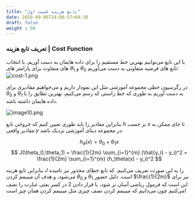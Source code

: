 ```yaml
---
title: "تابع هزینه قسمت اول"
date: 2020-09-06T14:08:57+04:30
draft: false
weight : 50
---
```



### تعریف تابع هزینه | Cost Function
با این تابع می‌توانیم بهترین خط مستقیم را برای
داده هایمان به دست آوریم.
با انتخاب های متفاوت برای پارامتر های $\theta_1$ و $\theta_0$ 
 تابع های فرضیه متفاوتی به دست می‌آوریم:
![cost-1.png](../images/cost-1.png?width=30pc)


در رگرسیون خطی مجموعه
آموزشی مثل این نمودار داریم
و می‌خواهیم مقادیری برای
$\theta_0$ و $\theta_1$ به دست آوریم
به طوری که خط راستی که رسم می‌کنیم، بهترین تطابق
 را با داده هایمان داشته باشد.

![image10.png](../images/image10.png?width=10pc)

بنابراین مقادیر را باید طوری تعیین کنیم که خروجی 
تابع $h$ بر حسب $x$ تا جای ممکن به مقادیر واقعی $y$ در
 مجموعه دیتای آموزشی نزدیک باشد.

$$ h_\theta(x) = \theta_0 + \theta_1x $$
$$ J(\theta_0,\theta_1) =  \frac{1}{2m} \sum_{i=1}^{m} (\hat{y_i} - y_i)^2 =  \frac{1}{2m} \sum_{i=1}^{m} (h_\theta(x) - y_i)^2 $$

بنابراین تابع هزینه $J$ را به این صورت تعریف می‌کنیم.
که تابع خطای مجذور نیز نامیده می‌شود، و هدف آن 
مینیمم کردن $\theta_0$ و $\theta_1$ است.
دلیل حضور $\frac{1}{2m}$ نیز برای این است که فرمول ریاضی
آسان تر شود، با قرار دادن 2 در کسر یعنی عبارت را
نصف می‌کنیم چون می‌دانیم که مینیمم کردن نصف
چیزی مثل مینیمم کردن همان چیز است!